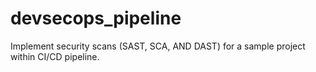 # devsecops_pipeline
Implement security scans (SAST,  SCA, AND DAST) for a sample project within CI/CD pipeline.
